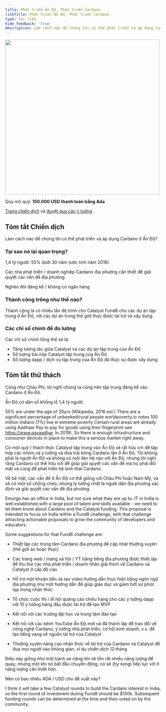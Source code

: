 ```yaml
---
title: Phát triển Ấn Độ, Phát triển Cardano
linkTitle: Phát triển Ấn Độ, Phát triển Cardano
type: tài liệu
hide_feedback: 'true'
description: Làm cách nào để chúng tôi có thể phát triển và áp dụng Cardano ở Ấn Độ?
---
```


<img src="https://cardano.ideascale.com/community-library/accounts/93/936143/Public/22-Grow-India-Grow-Cardano-82a925.png" style="width:500px;height500px">

Quy mô quỹ: **150.000 USD thanh toán bằng Ada**

[Trang chiến dịch](https://cardano.ideascale.com/c/idea/381216) và [duyệt qua các ý tưởng](https://cardano.ideascale.com/c/campaigns/26454/stage/all/ideas/unspecified) .

## Tóm tắt Chiến dịch

Làm cách nào để chúng tôi có thể phát triển và áp dụng Cardano ở Ấn Độ?

### Tại sao nó lại quan trọng?

1,4 tỷ người. 55% dưới 30 năm (ước tính năm 2016)

Các nhà phát triển / doanh nghiệp Cardano địa phương cần thiết để giải quyết các vấn đề địa phương.

Nghèo đói đáng kể / không có ngân hàng

### Thành công trông như thế nào?

Thành công là có nhiều lần đệ trình cho Catalyst Fund8 cho các dự án tập trung ở Ấn Độ, với các dự án trong thế giới thực được tài trợ và xây dựng.

### Các chỉ số chính để đo lường

Các chỉ số chính tổng thể sẽ là:

- Tăng tương tác giữa Catalyst và các dự án tập trung của Ấn Độ
- Số lượng bài nộp Catalyst tập trung của Ấn Độ
- Số lượng dapp / dịch vụ tập trung của Ấn Độ đã thực sự được xây dựng

## Tóm tắt thử thách

Cũng như Châu Phi, tôi nghĩ chúng ta cũng nên tập trung đáng kể vào Cardano ở Ấn Độ.

Ấn Độ có dân số khổng lồ 1,4 tỷ người.

55% are under the age of 30yrs (Wikipedia, 2016 est.) There are a significant percentage of unbanked/rural people worldpoverty.io notes 100 million Indians (7%) live in extreme poverty Certain rural areas are already using Aadhaar Pay to pay for goods using their fingerprint see https://www.payaadhar. In 2019). So there is enough infrastructure and consumer devices in place to make this a serious market right away.

Có một quỹ / thách thức Catalyst tập trung vào Ấn Độ sẽ rất hữu ích để tập hợp các nhóm và ý tưởng và đưa trái bóng Cardano lăn ở Ấn Độ. Tôi không phải là người Ấn Độ và không có mối liên hệ nào với Ấn Độ, nhưng tôi nghĩ rằng Cardano có thể hữu ích để giúp giải quyết các vấn đề mà họ phải đối mặt và cũng để phát triển hệ sinh thái Cardano.

Về bề mặt, các vấn đề ở Ấn Độ có thể giống với Châu Phi hoặc Nam Mỹ, và sẽ có một số chồng chéo, nhưng lý tưởng nhất là người dân địa phương xác định và giải quyết các vấn đề địa phương.

Emurgo has an office in India, but not sure what they are up to. IT in India is well established with a large pool of talent and skills available - we need to let them know about Cardano and the Catalyst funding. This proposal is intended to focus on India within a Fund8 challenge, with that challenge attracting actionable proposals to grow the community of developers and educators.

Some suggestions for that Fund8 challenge are:

- Thiết lập các trung tâm Cardano địa phương để cập nhật thường xuyên (thế giới ảo hoặc thực)

- Các trang web / mạng xã hội / YT bằng tiếng địa phương được thiết lập để thu hút các nhà phát triển / doanh nhân giải thích về Cardano và Catalyst ở cấp độ cao

- Hỗ trợ một khoản tiền và tạo video hướng dẫn thực hiện bằng ngôn ngữ địa phương như một hướng dẫn để giúp giáo dục và giảm bớt sự phức tạp trong nhận thức

- Tổ chức cuộc thi / lễ hội quảng cáo chiêu hàng cho các ý tưởng dapp với 10 ý tưởng hàng đầu được tài trợ để tạo MVP

- Kết nối với các trường đại học và trung tâm đào tạo

- Kết nối với các kênh YouTube Ấn Độ mới và đã thành lập để trao đổi về công nghệ Cardano, ý tưởng nhà phát triển, cơ hội kinh doanh, v.v. để tạo tiếng vang về nguồn tài trợ của Catalyst

- Thường xuyên nâng cao nhận thức về tài trợ của Cardano và Catalyst để đưa mọi người vào không gian, ví dụ chiến dịch 12 tháng

Điều này giống như một bánh xe nặng lớn sẽ tốn rất nhiều năng lượng để quay, nhưng một khi nó bắt đầu chuyển động, nó sẽ (hy vọng) tiếp tục với ít năng lượng cần thiết hơn.

Nên có bao nhiêu ADA / USD cho đề xuất này?

I think it will take a few Catalyst rounds to build the Cardano interest in India, so the first round of investment during Fund8 should be $150k. Subsequent funding rounds can be determined at the time and then voted on by the community.
